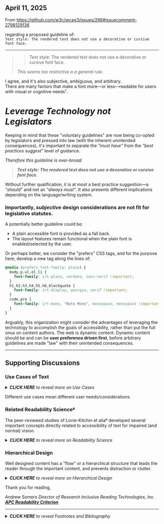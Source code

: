 ## April 11, 2025
From https://github.com/w3c/wcag3/issues/266#issuecomment-2798129136

regarding a proposed guideline of:    
`Text style: The rendered text does not use a decorative or cursive font face.`

----
> > Text style: The rendered text does not use a decorative or cursive font face.
> 
> _This seems too restrictive a a general rule._

I agree, and it's also subjective, ambiguous, and arbitrary.    
There are many factors that make a font more—or less—readable for users with visual or cognitive needs¹.

# _Leverage Technology not Legislators_
Keeping in mind that these "voluntary guidelines" are now being co-opted by legislators and pressed into law (with the inherent unintended consequences), it's important to separate the _"must have"_ from the _"best practices suggest"_ level of guidance.

_Therefore this guideline is over-broad:_
> **_Text style: The rendered text does not use a decorative or cursive font face._**

Without further qualification, it is at most a best practice suggestion—a _"should"_ and not an _"always must"_. It also presents different implications depending on the language/writing system.

### Importantly, _subjective_ design considerations are not fit for legislative statutes.
A potentially better guideline could be:
- A plain accessible font is provided as a fall back.
- The layout features remain functional when the plain font is enabled/selected by the user.

Or perhaps better, we consider the "prefers" CSS tags, and for the purpose here, develop a new tag along the lines of:
```CSS
@media (prefers-font-family: plain) {
  body,p,ul,ol,li { 
    font-family: irt-plain, verdana, sans-serif !important; 
  }
  h1,h2,h3,h4,h5,h6,blockquote {
    font-family: irt-display, georgia, serif !important; 
  }
  code,pre {
    font-family: irt-mono, "Noto Mono", monospace, monospace !important; 
  }
}
```
Arguably, this organization might consider the advantages of leveraging the technology to accomplish the goals of accessibility, rather than put the full onus on content authors. The web is dynamic content. Dynamic content should be and can be **user preference driven first**, before arbitrary guidelines are made "law" with their unintended consequences.


-----
## Supporting Discussions
### Use Cases of Text
<details><summary><i><b>CLICK HERE</b> to reveal more on Use Cases</i></summary>
.

I would say that columns of **body text**² should most often be in a plain typeface, such as Georgia or Verdana. This is for a number of reasons:

1. Body text is usually the smallest **content text**,³ simpler designs are most often better.
2. Body text is by definition a block, where whitespace and crowding become critical.
3. Body text is usually the content that is most important to be readable at **best speed and comprehension.**

But these factors **do not apply to all text** in a view. Headings or headlines for instance are generally much larger, and serve a different purpose than body text. As size increase, the complexity of a glyph, use of whitespace, and "best speed"  becomes less important (or perhaps best, "differently important"). 

- **Headings** in particular are meant to divide, provide a pause between sections of body text, and well as indicate the upcoming subject.
- **Blockquotes** are often duplicated from the main text, to highlight key points for skimmers,⁴ or advertise some of the substance to encourage deeper reading.
- **Main headlines/titles** are intended to grab attention and identify the article—hence they are large and often of unique design.

.
</details>     

Different use cases mean different user needs/considerations.

### Related Readability Scienceª
The peer-reviewed studies of Lovie-Kitchin et aliaª developed several important concepts directly related to accessibility of text for impaired (and normal) vision.

<details><summary><i><b>CLICK HERE</b> to reveal more on Readability Science</i></summary>
.


- **Critical size:** the size at which further increases do not improve reading speed nor comprehension.
  - While not as sharply defined, there is also an **anti-critical size**, where increasing size causes a reduction in reading speed.
- **Critical contrast:** the text to background contrast for which further increases also provide no improvement.
- **Spot:** above the acuity levels for size or contrast, but less than the critical values, though still readable with fixation.
- **Sub-Fluent:** above spot but less than the critical values, therefore readable though not necessarily at best speed.

Arguably, content body text should meet the critical levels for the needed accommodation. But there are valid—and accessibility related—reasons to clarify that **not everything in a view** must be at or above the critical values.
.
</details>     

### Hierarchical Design
Well designed content has a "flow" or a hierarchical structure that leads the reader through the important content, and prevents distraction or clutter.

<details><summary><i><b>CLICK HERE</b> to reveal more on Hierarchical Design</i></summary>
.


This is an important consideration for all users, and **in particular those with cognitive needs**¹, but certainly visual impairments as well. Consider the difficulty in reading a page that is edge to edge text, all at a high contrast, and with little differentiation. Where does the eye have to land back at the start of a line of text? What is important to look at?

There are many ways to modulate **visual contrast**⁵, and among them are use of whitespace, use of different font designs, and of principal importance the most basic: **font weight or stoke thickness, and text size**.

Finally_**—and among the least important—**_the perceived luminance difference between the text and the background. In particular, once a given critical Lc level is reached, where we venture into contrast constancy, and which depends very much on adaptation to surround, we find that the more important **spatial factors**⁶ (whitespace, weight, size) rule here.
.
</details>     




Thank you for reading,


Andrew Somers
_Director of Research_
_Inclusive Reading Technologies, Inc._
[_**APC Readability Criterion**_](https://www.readtech.org/ARC/#objective-lightness)

----

<details><summary><i><b>CLICK HERE</b> to reveal Footnotes and Bibliography</i></summary>
.


ª [**_Brief Bibliography_**](https://www.readtech.org/ARC/tests/visual-readability-contrast/?tn=resources) of research cited above.    

¹ By **Cognitive needs**, we include ADHD, autism, but also dyslexia, visual stress, and scotopic sensitivity syndrome aka the [controversial Meares/Irlen](https://doi.org/10.1590/0004-282X20190014).    
² **Body text:** content text that is in a block or column, and usually at the smallest critical size.    
³ **Content text:** text that is intended-to-be-read. 
⁴ **Skimmer:** a user that does not read full paragraphs but quickly skims for an overview.    
⁵ **Visual Contrast:** the visually perceivable differences between different design elements, such as text against background, relative sizes, differences in color or lightness.
⁶ **Spatial Factors:** those relating directly to typography, including spacing, stroke thickness (weight), character size, alignment, average characters-per-line, and glyph design.

.
</details>     

